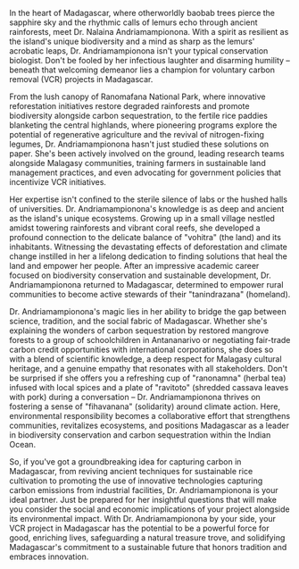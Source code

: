In the heart of Madagascar, where otherworldly baobab trees pierce the sapphire sky and the rhythmic calls of lemurs echo through ancient rainforests, meet Dr. Nalaina Andriamampionona. With a spirit as resilient as the island's unique biodiversity and a mind as sharp as the lemurs' acrobatic leaps, Dr. Andriamampionona isn't your typical conservation biologist. Don't be fooled by her infectious laughter and disarming humility – beneath that welcoming demeanor lies a champion for voluntary carbon removal (VCR) projects in Madagascar.

From the lush canopy of Ranomafana National Park, where innovative reforestation initiatives restore degraded rainforests and promote biodiversity alongside carbon sequestration, to the fertile rice paddies blanketing the central highlands, where pioneering programs explore the potential of regenerative agriculture and the revival of nitrogen-fixing legumes, Dr. Andriamampionona hasn't just studied these solutions on paper. She's been actively involved on the ground, leading research teams alongside Malagasy communities, training farmers in sustainable land management practices, and even advocating for government policies that incentivize VCR initiatives.

Her expertise isn't confined to the sterile silence of labs or the hushed halls of universities. Dr. Andriamampionona's knowledge is as deep and ancient as the island's unique ecosystems. Growing up in a small village nestled amidst towering rainforests and vibrant coral reefs, she developed a profound connection to the delicate balance of "vohitra" (the land) and its inhabitants. Witnessing the devastating effects of deforestation and climate change instilled in her a lifelong dedication to finding solutions that heal the land and empower her people. After an impressive academic career focused on biodiversity conservation and sustainable development, Dr. Andriamampionona returned to Madagascar, determined to empower rural communities to become active stewards of their "tanindrazana" (homeland).

Dr. Andriamampionona's magic lies in her ability to bridge the gap between science, tradition, and the social fabric of Madagascar. Whether she's explaining the wonders of carbon sequestration by restored mangrove forests to a group of schoolchildren in Antananarivo or negotiating fair-trade carbon credit opportunities with international corporations, she does so with a blend of scientific knowledge, a deep respect for Malagasy cultural heritage, and a genuine empathy that resonates with all stakeholders. Don't be surprised if she offers you a refreshing cup of "ranonamna" (herbal tea) infused with local spices and a plate of "ravitoto" (shredded cassava leaves with pork) during a conversation – Dr. Andriamampionona thrives on fostering a sense of "fihavanana" (solidarity) around climate action. Here, environmental responsibility becomes a collaborative effort that strengthens communities, revitalizes ecosystems, and positions Madagascar as a leader in biodiversity conservation and carbon sequestration within the Indian Ocean.

So, if you've got a groundbreaking idea for capturing carbon in Madagascar, from reviving ancient techniques for sustainable rice cultivation to promoting the use of innovative technologies capturing carbon emissions from industrial facilities, Dr. Andriamampionona is your ideal partner. Just be prepared for her insightful questions that will make you consider the social and economic implications of your project alongside its environmental impact. With Dr. Andriamampionona by your side, your VCR project in Madagascar has the potential to be a powerful force for good, enriching lives, safeguarding a natural treasure trove, and solidifying Madagascar's commitment to a sustainable future that honors tradition and embraces innovation. 

